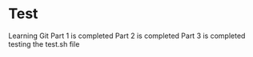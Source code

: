 # Test
Learning Git
Part 1 is completed 
Part 2 is completed 
Part 3 is completed 
testing the test.sh file
